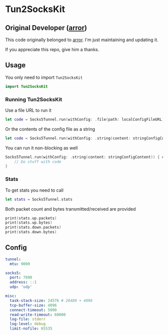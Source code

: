 # Tun2SocksKit


## Original Developer ([arror](https://github.com/arror/))
This code originally belonged to [arror](https://github.com/arror/). I'm just maintaining and updating it.

If you appreciate this repo, give him a thanks.

## Usage
You only need to import `Tun2SocksKit`
```swift
import Tun2SocksKit
```

### Running Tun2SocksKit

Use a file URL to run it
```swift
let code = Socks5Tunnel.run(withConfig: .file(path: localConfigFileURL))
```

Or the contents of the config file as a string
```swift
let code = Socks5Tunnel.run(withConfig: .string(content: stringConfigContent))
```

You can run it non-blocking as well
```swift
Socks5Tunnel.run(withConfig: .string(content: stringConfigContent)) { code in
    // Do stuff with code
}
```

### Stats
To get stats you need to call
```swift
let stats = Socks5Tunnel.stats
```

Both packet count and bytes transmitted/received are provided
```swift
print(stats.up.packets)
print(stats.up.bytes)
print(stats.down.packets)
print(stats.down.bytes)
```

## Config
```yml
tunnel:
  mtu: 9000

socks5:
  port: 7890
  address: ::1
  udp: 'udp'

misc:
  task-stack-size: 24576 # 20480 + 4096
  tcp-buffer-size: 4096
  connect-timeout: 5000
  read-write-timeout: 60000
  log-file: stderr
  log-level: debug
  limit-nofile: 65535
```






